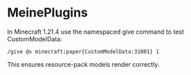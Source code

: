 # MeinePlugins

In Minecraft 1.21.4 use the namespaced give command to test CustomModelData:

```
/give @s minecraft:paper{CustomModelData:31001} 1
```

This ensures resource-pack models render correctly.
